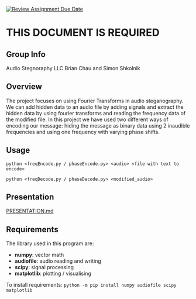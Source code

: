 [![Review Assignment Due Date](https://classroom.github.com/assets/deadline-readme-button-24ddc0f5d75046c5622901739e7c5dd533143b0c8e959d652212380cedb1ea36.svg)](https://classroom.github.com/a/ecp4su41)
# THIS DOCUMENT IS REQUIRED
## Group Info
Audio Stegnoraphy LLC
Brian Chau and Simon Shkolnik

## Overview
The project focuses on using Fourier Transforms in audio steganography. We can add hidden data to an audio file by adding signals and extract the hidden data by using fourier transforms and reading the frequency data of the modified file. In this project we have used two different ways of encoding our message: hiding the message as binary data using 2 inaudible frequencies and using one frequency with varying phase shifts.

## Usage
`python <freqEncode.py / phaseEncode.py> <audio> <file with text to encode>`

`python <freqDecode.py / phaseDecode.py> <modified_audio>`

## Presentation
[PRESENTATION.md](PRESENTATION.md)

## Requirements
The library used in this program are:
- **numpy**: vector math
- **audiofile**: audio reading and writing
- **scipy**: signal processing
- **matplotlib**: plotting / visualising

To install requirements: `python -m pip install numpy audiofile scipy matplotlib`
